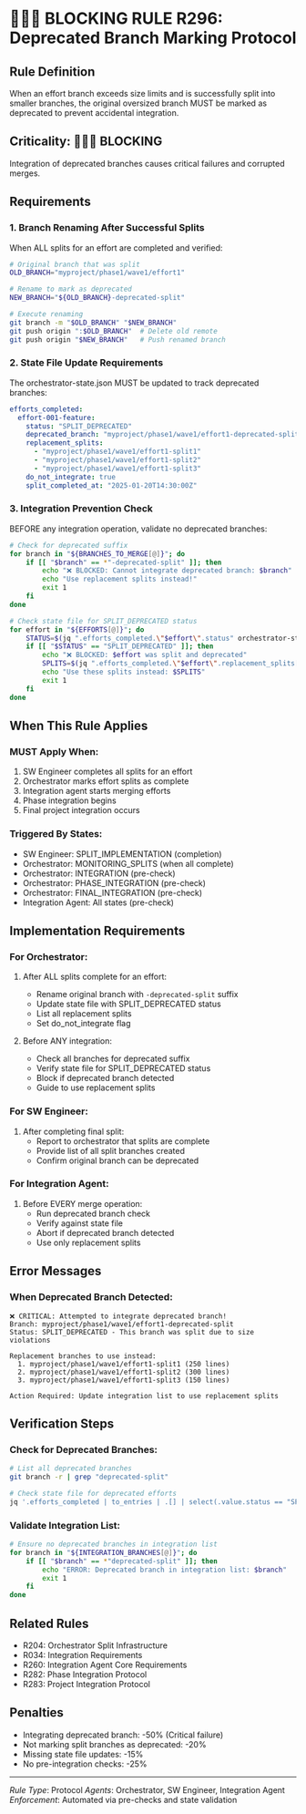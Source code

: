 # 🚨🚨🚨 BLOCKING RULE R296: Deprecated Branch Marking Protocol

## Rule Definition
When an effort branch exceeds size limits and is successfully split into smaller branches, the original oversized branch MUST be marked as deprecated to prevent accidental integration.

## Criticality: 🚨🚨🚨 BLOCKING
Integration of deprecated branches causes critical failures and corrupted merges.

## Requirements

### 1. Branch Renaming After Successful Splits
When ALL splits for an effort are completed and verified:
```bash
# Original branch that was split
OLD_BRANCH="myproject/phase1/wave1/effort1"

# Rename to mark as deprecated
NEW_BRANCH="${OLD_BRANCH}-deprecated-split"

# Execute renaming
git branch -m "$OLD_BRANCH" "$NEW_BRANCH"
git push origin ":$OLD_BRANCH"  # Delete old remote
git push origin "$NEW_BRANCH"   # Push renamed branch
```

### 2. State File Update Requirements
The orchestrator-state.json MUST be updated to track deprecated branches:
```yaml
efforts_completed:
  effort-001-feature:
    status: "SPLIT_DEPRECATED"
    deprecated_branch: "myproject/phase1/wave1/effort1-deprecated-split"
    replacement_splits:
      - "myproject/phase1/wave1/effort1-split1"
      - "myproject/phase1/wave1/effort1-split2"
      - "myproject/phase1/wave1/effort1-split3"
    do_not_integrate: true
    split_completed_at: "2025-01-20T14:30:00Z"
```

### 3. Integration Prevention Check
BEFORE any integration operation, validate no deprecated branches:
```bash
# Check for deprecated suffix
for branch in "${BRANCHES_TO_MERGE[@]}"; do
    if [[ "$branch" == *"-deprecated-split" ]]; then
        echo "❌ BLOCKED: Cannot integrate deprecated branch: $branch"
        echo "Use replacement splits instead!"
        exit 1
    fi
done

# Check state file for SPLIT_DEPRECATED status
for effort in "${EFFORTS[@]}"; do
    STATUS=$(jq ".efforts_completed.\"$effort\".status" orchestrator-state.json)
    if [[ "$STATUS" == "SPLIT_DEPRECATED" ]]; then
        echo "❌ BLOCKED: $effort was split and deprecated"
        SPLITS=$(jq ".efforts_completed.\"$effort\".replacement_splits[]" orchestrator-state.json)
        echo "Use these splits instead: $SPLITS"
        exit 1
    fi
done
```

## When This Rule Applies

### MUST Apply When:
1. SW Engineer completes all splits for an effort
2. Orchestrator marks effort splits as complete
3. Integration agent starts merging efforts
4. Phase integration begins
5. Final project integration occurs

### Triggered By States:
- SW Engineer: SPLIT_IMPLEMENTATION (completion)
- Orchestrator: MONITORING_SPLITS (when all complete)
- Orchestrator: INTEGRATION (pre-check)
- Orchestrator: PHASE_INTEGRATION (pre-check)
- Orchestrator: FINAL_INTEGRATION (pre-check)
- Integration Agent: All states (pre-check)

## Implementation Requirements

### For Orchestrator:
1. After ALL splits complete for an effort:
   - Rename original branch with `-deprecated-split` suffix
   - Update state file with SPLIT_DEPRECATED status
   - List all replacement splits
   - Set do_not_integrate flag

2. Before ANY integration:
   - Check all branches for deprecated suffix
   - Verify state file for SPLIT_DEPRECATED status
   - Block if deprecated branch detected
   - Guide to use replacement splits

### For SW Engineer:
1. After completing final split:
   - Report to orchestrator that splits are complete
   - Provide list of all split branches created
   - Confirm original branch can be deprecated

### For Integration Agent:
1. Before EVERY merge operation:
   - Run deprecated branch check
   - Verify against state file
   - Abort if deprecated branch detected
   - Use only replacement splits

## Error Messages

### When Deprecated Branch Detected:
```
❌ CRITICAL: Attempted to integrate deprecated branch!
Branch: myproject/phase1/wave1/effort1-deprecated-split
Status: SPLIT_DEPRECATED - This branch was split due to size violations

Replacement branches to use instead:
  1. myproject/phase1/wave1/effort1-split1 (250 lines)
  2. myproject/phase1/wave1/effort1-split2 (300 lines)
  3. myproject/phase1/wave1/effort1-split3 (150 lines)

Action Required: Update integration list to use replacement splits
```

## Verification Steps

### Check for Deprecated Branches:
```bash
# List all deprecated branches
git branch -r | grep "deprecated-split"

# Check state file for deprecated efforts
jq '.efforts_completed | to_entries | .[] | select(.value.status == "SPLIT_DEPRECATED") | .key' orchestrator-state.json
```

### Validate Integration List:
```bash
# Ensure no deprecated branches in integration list
for branch in "${INTEGRATION_BRANCHES[@]}"; do
    if [[ "$branch" == *"deprecated-split" ]]; then
        echo "ERROR: Deprecated branch in integration list: $branch"
        exit 1
    fi
done
```

## Related Rules
- R204: Orchestrator Split Infrastructure
- R034: Integration Requirements
- R260: Integration Agent Core Requirements
- R282: Phase Integration Protocol
- R283: Project Integration Protocol

## Penalties
- Integrating deprecated branch: -50% (Critical failure)
- Not marking split branches as deprecated: -20%
- Missing state file updates: -15%
- No pre-integration checks: -25%

---
*Rule Type*: Protocol
*Agents*: Orchestrator, SW Engineer, Integration Agent
*Enforcement*: Automated via pre-checks and state validation